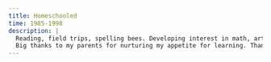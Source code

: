 ```yaml
---
title: Homeschooled
time: 1985-1998
description: |
  Reading, field trips, spelling bees. Developing interest in math, art, and computers. As long as I stayed ahead of the baseline public school standards, I could explore whatever interested me. What a great beginning.
  Big thanks to my parents for nurturing my appetite for learning. Thanks also to my brothers for teaching me patience and conflict resolution!
---
```

